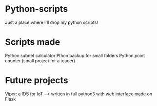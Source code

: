 # Python-scripts
Just a place where I'll drop my python scripts!

# Scripts made
Python subnet calculator
Pthon backup for small folders
Python point counter (small project for a teacer)

# Future projects
Viper: a IDS for IoT --> written in full python3 with web interface made on Flask

